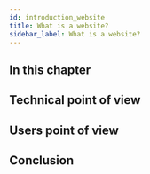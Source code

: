```yaml
---
id: introduction_website
title: What is a website?
sidebar_label: What is a website?
---
```


## In this chapter

## Technical point of view

## Users point of view

## Conclusion
